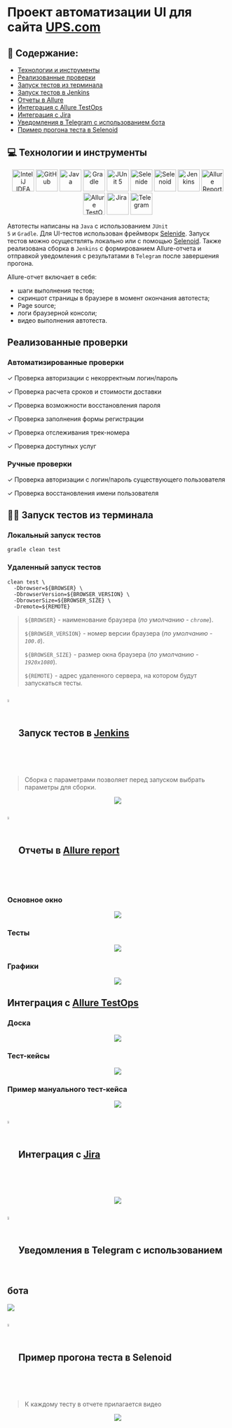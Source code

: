 <h1 >Проект автоматизации UI для сайта <a href="https://www.ups.com">UPS.com</a></h1>

## :pushpin: Содержание:

* <a href="#tools">Технологии и инструменты</a>
* <a href="#cases">Реализованные проверки</a>
* <a href="#console">Запуск тестов из терминала</a>
* <a href="#jenkins">Запуск тестов в Jenkins</a>
* <a href="#allure">Отчеты в Allure</a>
* <a href="#testops">Интеграция с Allure TestOps</a>
* <a href="#testops">Интеграция с Jira</a>
* <a href="#telegram">Уведомления в Telegram с использованием бота</a>
* <a href="#video">Пример прогона теста в Selenoid</a>

<a id="tools"></a>
## :computer: Технологии и инструменты

<div align="center">
<a href="https://www.jetbrains.com/idea/"><img alt="InteliJ IDEA" height="50" src="images/logo/Intelij_IDEA.svg" width="50"/></a>
<a href="https://github.com/"><img alt="GitHub" height="50" src="images/logo/GitHub.svg" width="50"/></a>  
<a href="https://www.java.com/"><img alt="Java" height="50" src="images/logo/Java.svg" width="50"/></a>
<a href="https://gradle.org/"><img alt="Gradle" height="50" src="images/logo/Gradle.svg" width="50"/></a>  
<a href="https://junit.org/junit5/"><img alt="JUnit 5" height="50" src="images/logo/JUnit5.svg" width="50"/></a>
<a href="https://selenide.org/"><img alt="Selenide" height="50" src="images/logo/Selenide.svg" width="50"/></a>
<a href="https://aerokube.com/selenoid/"><img alt="Selenoid" height="50" src="images/logo/Selenoid.svg" width="50"/></a>
<a href="https://www.jenkins.io/"><img alt="Jenkins" height="50" src="images/logo/Jenkins.svg" width="50"/></a>
<a href="https://github.com/allure-framework/"><img alt="Allure Report" height="50" src="images/logo/Allure_Report.svg" width="50"/></a>
<a href="https://qameta.io/"><img alt="Allure TestOps" height="50" src="images/logo/AllureTestOps.svg " width="50"/></a>
<a href="https://www.atlassian.com/software/jira"><img alt="Jira" height="50" src="images/logo/Jira.png" width="50"/></a>  
<a href="https://telegram.org/"><img alt="Telegram" height="50" src="images/logo/Telegram.svg" width="50"/></a>
</div>

Автотесты написаны на <code>Java</code> с использованием <code>JUnit 5</code> и <code>Gradle</code>.
Для UI-тестов использован фреймворк [Selenide](https://selenide.org/).
Запуск тестов можно осуществлять локально или с помощью [Selenoid](https://aerokube.com/selenoid/).
Также реализована сборка в <code>Jenkins</code> с формированием Allure-отчета и отправкой уведомления с результатами в <code>Telegram</code> после завершения прогона.

Allure-отчет включает в себя:
* шаги выполнения тестов;
* скриншот страницы в браузере в момент окончания автотеста;
* Page source;
* логи браузерной консоли;
* видео выполнения автотеста.

<a id="cases"></a>
## Реализованные проверки

### Автоматизированные проверки
✓ Проверка авторизации с некорректным логин/пароль

✓ Проверка расчета сроков и стоимости доставки

✓ Проверка возможности восстановления пароля

✓ Проверка заполнения формы регистрации

✓ Проверка отслеживания трек-номера

✓ Проверка доступных услуг

### Ручные проверки
✓ Проверка авторизации с логин/пароль существующего пользователя

✓ Проверка восстановления имени пользователя


<a id="console"></a>
## :running_woman: Запуск тестов из терминала
### Локальный запуск тестов

```
gradle clean test 
```

### Удаленный запуск тестов

```
clean test \
  -Dbrowser=${BROWSER} \
  -DbrowserVersion=${BROWSER_VERSION} \
  -DbrowserSize=${BROWSER_SIZE} \
  -Dremote=${REMOTE}
```

> `${BROWSER}` - наименование браузера (_по умолчанию - <code>chrome</code>_).
>
> `${BROWSER_VERSION}` - номер версии браузера (_по умолчанию - <code>100.0</code>_).
>
> `${BROWSER_SIZE}` - размер окна браузера (_по умолчанию - <code>1920x1080</code>_).
>
> `${REMOTE}` - адрес удаленного сервера, на котором будут запускаться тесты.

<a id="jenkins"></a>
## <img width="4%" style="vertical-align:middle" title="Jenkins" src="images/logo/Jenkins.svg"> Запуск тестов в <a target="_blank" href="https://jenkins.autotests.cloud/job/OGaidukova-ups-autotests/"> Jenkins </a>

> Сборка с параметрами позволяет перед запуском выбрать параметры для сборки.

<p align="center">
<img src="images/screenshots/jenkins.png"/></a>
</p>

<a id="allure"></a>
## <img width="4%" style="vertical-align:middle" title="Allure Report" src="images/logo/Allure_Report.svg"> Отчеты в <a target="_blank" href="https://jenkins.autotests.cloud/job/OGaidukova-ups-autotests/9/allure/"> Allure report </a>

### Основное окно

<p align="center">
<img src="images/screenshots/AllureOverview.png">
</p>

### Тесты

<p align="center">
<img src="images/screenshots/AllureBehaviors.png">
</p>

### Графики

<p align="center">
<img src="images/screenshots/AllureGraphs.png">
</p>

<a id="testops"></a>
## Интеграция с <a target="_blank" href="https://allure.autotests.cloud/project/1889/test-cases?treeId=3631"> Allure TestOps </a>

### Доска
<p align="center">
<img src="images/screenshots/AllureTestOpsDashboard.png">
</p>

### Тест-кейсы
<p align="center">
<img src="images/screenshots/AllureTestCases.png">
</p>

### Пример мануального тест-кейса
<p align="center">
<img src="images/screenshots/AllureTestOpsManualTest.png">
</p>


<a id="jira"></a>
## <img width="4%" style="vertical-align:middle" title="Allure Report" src="images/logo/Jira.png"> Интеграция с <a target="_blank" href="https://jira.autotests.cloud/browse/HOMEWORK-540"> Jira </a>
<p align="center">
<img src="images/screenshots/Jira.png">
</p>

<a id="telegram"></a>
## <img width="4%" style="vertical-align:middle" title="Allure Report" src="images/logo/Telegram.svg"> Уведомления в Telegram с использованием бота

<p>
<img src="images/screenshots/TelegramBot.png">
</p>

<a id="video"></a>
## <img width="4%" style="vertical-align:middle" title="Allure Report" src="images/logo/Selenoid.svg"> Пример прогона теста в Selenoid

> К каждому тесту в отчете прилагается видео
<p align="center">
  <img src="images/video/video.gif">
</p>